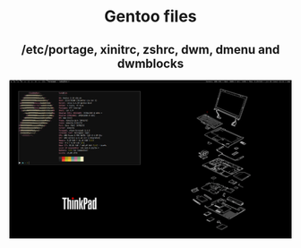 <div align="center">

# Gentoo files
## /etc/portage, xinitrc, zshrc, dwm, dmenu and dwmblocks
![Screenshot](gentoo.png)</br>

 </div>
